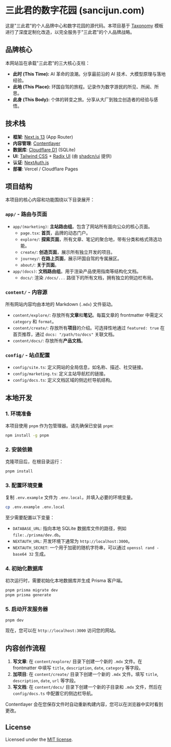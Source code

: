 # 三此君的数字花园 (sancijun.com)

这是"三此君"的个人品牌中心和数字花园的源代码。本项目基于 [Taxonomy](https://github.com/shadcn/taxonomy) 模板进行了深度定制化改造，以完全服务于"三此君"的个人品牌战略。

## 品牌核心

本网站旨在承载"三此君"的三大核心支柱：

*   **此时 (This Time):** AI 革命的浪潮。分享最前沿的 AI 技术、大模型原理与落地经验。
*   **此地 (This Place):** 环国自驾的旅程。记录作为数字游民的所见、所闻、所思。
*   **此身 (This Body):** 个体的转变之旅。分享从大厂到独立创造者的经验与感悟。

## 技术栈

*   **框架**: [Next.js 13](https://nextjs.org/) (App Router)
*   **内容管理**: [Contentlayer](https://www.contentlayer.dev/)
*   **数据库**: [Cloudflare D1](https://developers.cloudflare.com/d1/) (SQLite)
*   **UI**: [Tailwind CSS](https://tailwindcss.com/) + [Radix UI](https://www.radix-ui.com/) (由 [shadcn/ui](https://ui.shadcn.com/) 提供)
*   **认证**: [NextAuth.js](https://next-auth.js.org/)
*   **部署**: Vercel / Cloudflare Pages

## 项目结构

本项目的核心内容和功能围绕以下目录展开：

### `app/` - 路由与页面

*   `app/(marketing)`: **主站路由组**。包含了网站所有面向公众的核心页面。
    *   `page.tsx`: **首页**，品牌的动态门户。
    *   `explore/`: **探索页面**，所有文章、笔记的聚合地，带有分类和格式筛选功能。
    *   `create/`: **创造页面**，展示所有独立开发的项目。
    *   `journey/`: **在路上页面**，展示环国自驾的专属展区。
    *   `about/`: **关于页面**。
*   `app/(docs)`: **文档路由组**。用于渲染产品使用指南等结构化文档。
    *   `docs/`: 渲染 `/docs/...` 路径下的所有文档，拥有独立的侧边栏布局。

### `content/` - 内容源

所有网站内容均由本地的 Markdown (`.mdx`) 文件驱动。

*   `content/explore/`: 存放所有**文章**和**笔记**。每篇文章的 frontmatter 中需定义 `category` 和 `format`。
*   `content/create/`: 存放所有**项目**的介绍。可选择性地通过 `featured: true` 在首页推荐，通过 `docs: "/path/to/docs"` 关联文档。
*   `content/docs/`: 存放所有**产品文档**。

### `config/` - 站点配置

*   `config/site.ts`: 定义网站的全局信息，如名称、描述、社交链接。
*   `config/marketing.ts`: 定义主站导航栏的链接。
*   `config/docs.ts`: 定义文档区域的侧边栏导航结构。

## 本地开发

### 1. 环境准备

本项目使用 `pnpm` 作为包管理器。请先确保已安装 `pnpm`:

```bash
npm install -g pnpm
```

### 2. 安装依赖

克隆项目后，在根目录运行：

```bash
pnpm install
```

### 3. 配置环境变量

复制 `.env.example` 文件为 `.env.local`，并填入必要的环境变量。

```bash
cp .env.example .env.local
```

至少需要配置以下变量：

*   `DATABASE_URL`: 指向本地 SQLite 数据库文件的路径，例如 `file:./prisma/dev.db`。
*   `NEXTAUTH_URL`: 开发环境下通常为 `http://localhost:3000`。
*   `NEXTAUTH_SECRET`: 一个用于加密的随机字符串，可以通过 `openssl rand -base64 32` 生成。

### 4. 初始化数据库

初次运行时，需要初始化本地数据库并生成 Prisma 客户端。

```bash
pnpm prisma migrate dev
pnpm prisma generate
```

### 5. 启动开发服务器

```bash
pnpm dev
```

现在，您可以在 `http://localhost:3000` 访问您的网站。

## 内容创作流程

1.  **写文章**: 在 `content/explore/` 目录下创建一个新的 `.mdx` 文件。在 frontmatter 中填写 `title`, `description`, `date`, `category` 等字段。
2.  **加项目**: 在 `content/create/` 目录下创建一个新的 `.mdx` 文件。填写 `title`, `description`, `date`, `url` 等字段。
3.  **写文档**: 在 `content/docs/` 目录下创建一个新的子目录和 `.mdx` 文件，然后在 `config/docs.ts` 中配置它的侧边栏导航。

Contentlayer 会在您保存文件时自动重新构建内容，您可以在浏览器中实时看到更改。

## License

Licensed under the [MIT license](https://github.com/shadcn/taxonomy/blob/main/LICENSE.md).
